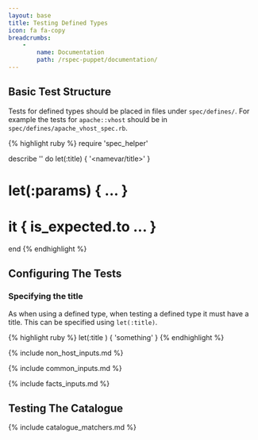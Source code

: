 ```yaml
---
layout: base
title: Testing Defined Types
icon: fa fa-copy
breadcrumbs:
    -
        name: Documentation
        path: /rspec-puppet/documentation/
---
```


## Basic Test Structure

Tests for defined types should be placed in files under `spec/defines/`. For
example the tests for `apache::vhost` should be in
`spec/defines/apache_vhost_spec.rb`.

{% highlight ruby %}
require 'spec_helper'

describe '<defined type name >' do
  let(:title) { '<namevar/title>' }

  # let(:params) { ... }

  # it { is_expected.to ... }
end
{% endhighlight %}

## Configuring The Tests

### Specifying the title

As when using a defined type, when testing a defined type it must have a title.
This can be specified using `let(:title)`.

{% highlight ruby %}
let(:title ) { 'something' }
{% endhighlight %}

{% include non_host_inputs.md %}

{% include common_inputs.md %}

{% include facts_inputs.md %}

## Testing The Catalogue

{% include catalogue_matchers.md %}
